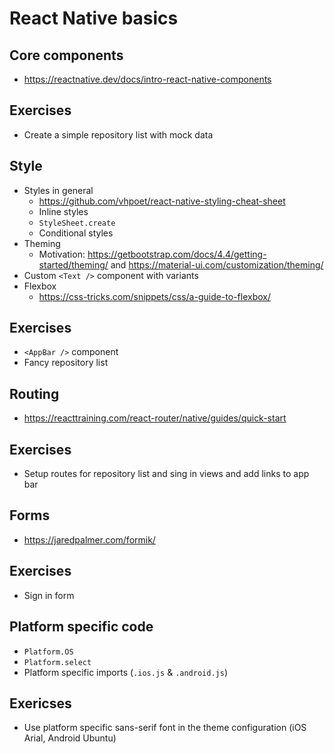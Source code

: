 # React Native basics

## Core components

- https://reactnative.dev/docs/intro-react-native-components

## Exercises

- Create a simple repository list with mock data

## Style

- Styles in general
  - https://github.com/vhpoet/react-native-styling-cheat-sheet
  - Inline styles
  - `StyleSheet.create`
  - Conditional styles
- Theming
  - Motivation: https://getbootstrap.com/docs/4.4/getting-started/theming/ and https://material-ui.com/customization/theming/
- Custom `<Text />` component with variants
- Flexbox
  - https://css-tricks.com/snippets/css/a-guide-to-flexbox/

## Exercises

- `<AppBar />` component
- Fancy repository list

## Routing

- https://reacttraining.com/react-router/native/guides/quick-start

## Exercises

- Setup routes for repository list and sing in views and add links to app bar

## Forms

- https://jaredpalmer.com/formik/

## Exercises

- Sign in form

## Platform specific code

- `Platform.OS`
- `Platform.select`
- Platform specific imports (`.ios.js` & `.android.js`)

## Exericses

- Use platform specific sans-serif font in the theme configuration (iOS Arial, Android Ubuntu)
